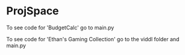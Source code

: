 # ProjSpace
To see code for 'BudgetCalc' go to main.py

To see code for 'Ethan's Gaming Collection' go to the viddl folder and main.py
